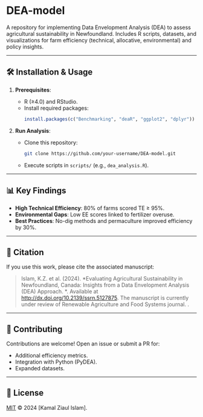 # DEA-model
A repository for implementing Data Envelopment Analysis (DEA) to assess agricultural sustainability in Newfoundland. Includes R scripts, datasets, and visualizations for farm efficiency (technical, allocative, environmental) and policy insights.


---

## 🛠️ Installation & Usage
1. **Prerequisites**:  
   - R (≥4.0) and RStudio.
   - Install required packages:
     ```r
     install.packages(c("Benchmarking", "deaR", "ggplot2", "dplyr"))
     ```

2. **Run Analysis**:
   - Clone this repository:
     ```bash
     git clone https://github.com/your-username/DEA-model.git
     ```
   - Execute scripts in `scripts/` (e.g., `dea_analysis.R`).

---

## 📊 Key Findings
- **High Technical Efficiency**: 80% of farms scored TE ≥ 95%.
- **Environmental Gaps**: Low EE scores linked to fertilizer overuse.
- **Best Practices**: No-dig methods and permaculture improved efficiency by 30%.

---

## 📜 Citation
If you use this work, please cite the associated manuscript:  
> Islam, K.Z. et al. (2024). *Evaluating Agricultural Sustainability in Newfoundland, Canada: Insights from a Data Envelopment Analysis (DEA) Approach. *. Available at http://dx.doi.org/10.2139/ssrn.5127875. The manuscript is currently under review of Renewable Agriculture and Food Systems journal.  .

---

## 🤝 Contributing
Contributions are welcome! Open an issue or submit a PR for:
- Additional efficiency metrics.
- Integration with Python (PyDEA).
- Expanded datasets.

---

## 📄 License
[MIT](LICENSE) © 2024 [Kamal Ziaul Islam].
